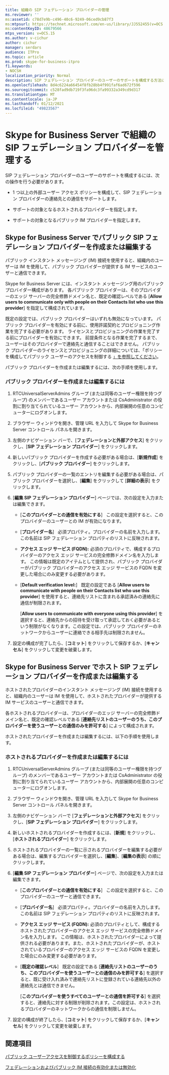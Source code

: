 ```yaml
---
title: 組織の SIP フェデレーション プロバイダーの管理
ms.reviewer: ''
ms:assetid: c78d7e9b-c496-40c6-9249-06ced9cb87f3
ms:mtpsurl: https://technet.microsoft.com/en-us/library/JJ552455(v=OCS.15)
ms:contentKeyID: 48679566
mtps_version: v=OCS.15
ms.author: v-cichur
author: cichur
manager: serdars
audience: ITPro
ms.topic: article
ms.prod: skype-for-business-itpro
f1.keywords:
- NOCSH
localization_priority: Normal
description: SIP フェデレーション プロバイダーのユーザーのサポートを構成する方法について説明します。
ms.openlocfilehash: 8d4c6224a66454f8fb28bb4f991faf6ad672f596
ms.sourcegitcommit: c528fad9db719f3fa96dc3fa99332a349cd9d317
ms.translationtype: MT
ms.contentlocale: ja-JP
ms.lasthandoff: 01/12/2021
ms.locfileid: "49823567"
---
```

# <a name="manage-sip-federated-providers-for-your-organization-in-skype-for-business-server"></a>Skype for Business Server で組織の SIP フェデレーション プロバイダーを管理する

SIP フェデレーション プロバイダーのユーザーのサポートを構成するには、次の操作を行う必要があります。

  - 1 つ以上の外部ユーザー アクセス ポリシーを構成して、SIP フェデレーション プロバイダーの連絡先との通信をサポートします。

  - サポートの対象となるホストされるプロバイダーを指定します。

  - サポートの対象となるパブリック IM プロバイダーを指定します。

## <a name="create-or-edit-public-sip-federated-providers-in-skype-for-business-server"></a>Skype for Business Server でパブリック SIP フェデレーション プロバイダーを作成または編集する

パブリック インスタント メッセージング (IM) 接続を使用すると、組織内のユーザーは IM を使用して、パブリック プロバイダーが提供する IM サービスのユーザーと通信できます。

Skype for Business Server には、インスタント メッセージング用のパブリック プロバイダー構成があります。 各パブリック プロバイダーは、そのプロバイダーのエッジ サーバーの完全修飾ドメイン名と、既定の確認レベルである [**Allow users to communicate only with people on their Contacts list who use this provider**] を指定して構成されています。

既定の設定では、パブリック プロバイダーはいずれも無効になっています。 パブリック プロバイダーを有効にする前に、使用許諾契約とプロビジョニング作業を完了する必要があります。 ライセンスとプロビジョニングの作業を完了する前にプロバイダーを有効にできます。 前提条件となる作業を完了するまで、ユーザーはそのプロバイダーで連絡先と通信することはできません。 パブリック プロバイダーのライセンスとプロビジョニングの詳細については、「ポリシーを構成してパブリック ユーザーのアクセスを制御する [」を参照してください](../external-access-policies/configure-policies-to-control-public-user-access.md)。

パブリック プロバイダーを作成または編集するには、次の手順を使用します。


### <a name="to-create-or-edit-public-providers"></a>パブリック プロバイダーを作成または編集するには

1.  RTCUniversalServerAdmins グループ (または同等のユーザー権限を持つグループ) のメンバーであるユーザー アカウントまたは CsAdministrator の役割に割り当てられているユーザー アカウントから、内部展開の任意のコンピューターにログオンします。

2.  ブラウザー ウィンドウを開き、管理 URL を入力して Skype for Business Server コントロール パネルを開きます。 

3.  左側のナビゲーション バーで、[**フェデレーションと外部アクセス**] をクリックし、[**SIP フェデレーション プロバイダー**] をクリックします。

4.  新しいパブリック プロバイダーを作成する必要がある場合は、[**新規作成**] をクリックし、[**パブリック プロバイダー**] をクリックします。

5.  パブリック プロバイダーの一覧のエントリを編集する必要がある場合は、パブリック プロバイダーを選択し、[**編集**] をクリックして [**詳細の表示**] をクリックします。

6.  [**編集 SIP フェデレーション プロバイダー**] ページでは、次の設定を入力または編集できます。
    
      - [**このプロバイダーとの通信を有効にする**]   この設定を選択すると、このプロバイダーのユーザーとの IM が有効になります。
    
      - [**プロバイダー名**]   必須プロパティ。プロバイダーの名前を入力します。この名前は SIP フェデレーション プロパティのリストに反映されます。
    
      - **アクセス エッジ サービス (FQDN):**   必須のプロパティで、構成するプロバイダーのアクセス エッジ サービスの完全修飾ドメイン名を入力します。 この情報は既定のアイテムとして提供され、パブリック プロバイダーがパブリック プロバイダーのアクセス エッジ サービスの FQDN を変更した場合にのみ変更する必要があります。
    
      - [**Default verification level:**]   既定の設定である [**Allow users to communicate with people on their Contacts list who use this provider**] を使用すると、連絡先リストに含まれる承認済みの連絡先に通信が制限されます。
        
        [**Allow users to communicate with everyone using this provider**] を選択すると、連絡先からの招待を受け取って承認しておく必要があるという制限がなくなります。この設定では、パブリック プロバイダーのネットワークからユーザーに連絡できる相手先は制限されません。

7.  設定の構成が完了したら、[**コミット**] をクリックして保存するか、[**キャンセル**] をクリックして変更を破棄します。

## <a name="create-or-edit-hosted-sip-federated-providers-in-skype-for-business-server"></a>Skype for Business Server でホスト SIP フェデレーション プロバイダーを作成または編集する

ホストされたプロバイダーのインスタント メッセージング (IM) 接続を使用すると、組織内のユーザーは IM を使用して、ホストされたプロバイダーが提供する IM サービスのユーザーと通信できます。

各ホストされるプロバイダーは、プロバイダーのエッジ サーバーの完全修飾ドメイン名と、既定の確認レベルである [**連絡先リストのユーザーのうち、このプロバイダーを使うユーザーとの通信のみを許可する**] によって構成されます。

ホストされたプロバイダーを作成または編集するには、以下の手順を使用します。

### <a name="to-create-or-edit-hosted-providers"></a>ホストされるプロバイダーを作成または編集するには

1.  RTCUniversalServerAdmins グループ (または同等のユーザー権限を持つグループ) のメンバーであるユーザー アカウントまたは CsAdministrator の役割に割り当てられているユーザー アカウントから、内部展開の任意のコンピューターにログオンします。

2.  ブラウザー ウィンドウを開き、管理 URL を入力して Skype for Business Server コントロール パネルを開きます。 

3.  左側のナビゲーション バーで [**フェデレーションと外部アクセス**] をクリックし、[**SIP フェデレーション プロバイダー**] をクリックします。

4.  新しいホストされるプロバイダーを作成するには、[**新規**] をクリックし、[**ホストされるプロバイダー**] をクリックします。

5.  ホストされるプロバイダーの一覧に示されるプロバイダーを編集する必要がある場合は、編集するプロバイダーを選択し、[**編集**]、[**編集の表示**] の順にクリックします。

6.  [**編集 SIP フェデレーション プロバイダー**] ページで、次の設定を入力または編集できます。
    
      - [**このプロバイダーとの通信を有効にする**]   この設定を選択すると、このプロバイダーのユーザーと通信できます。
    
      - [**プロバイダー名**]   必須プロパティ。プロバイダーの名前を入力します。この名前は SIP フェデレーション プロパティのリストに反映されます。
    
      - **アクセス エッジ サービス (FQDN):**   必須のプロパティとして、構成するホストされたプロバイダーのアクセス エッジ サービスの完全修飾ドメイン名を入力します。 この情報は、ホストされたプロバイダーによって提供される必要があります。また、ホストされたプロバイダーが、ホストされているプロバイダーのアクセス エッジ サービスの FQDN を変更した場合にのみ変更する必要があります。
    
      - [**既定の確認レベル**]   既定の設定である [**連絡先リストのユーザーのうち、このプロバイダーを使うユーザーとの通信のみを許可する**] を選択すると、既に受け入れ済みで連絡先リストに登録されている連絡先以外の連絡先とは通信できません。
        
        [**このプロバイダーを使うすべてのユーザーとの通信を許可する**] を選択すると、連絡先に対する制限が削除されます。この設定は、ホストされるプロバイダーのネットワークからの通信を制限しません。

7.  設定の構成が終了したら、[**コミット**] をクリックして保存するか、[**キャンセル**] をクリックして変更を破棄します。


## <a name="see-also"></a>関連項目


[パブリック ユーザーアクセスを制御するポリシーを構成する](../external-access-policies/configure-policies-to-control-public-user-access.md)

[フェデレーションおよびパブリック IM 接続の有効化または無効化](../access-edge/enable-or-disable-federation-and-public-im-connectivity.md)

